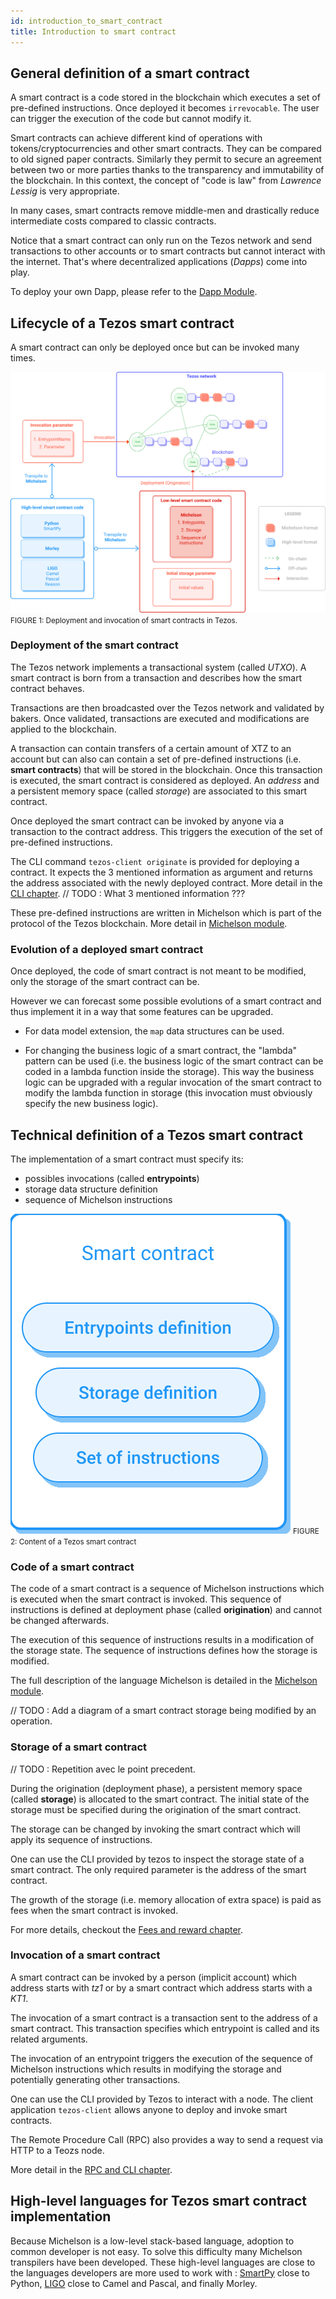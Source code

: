 ```yaml
---
id: introduction_to_smart_contract
title: Introduction to smart contract
---
```


## General definition of a smart contract

A smart contract is a code stored in the blockchain which executes a set of pre-defined instructions. Once deployed it becomes `irrevocable`. The user can trigger the execution of the code but cannot modify it. 

Smart contracts can achieve different kind of operations with tokens/cryptocurrencies and other smart contracts. They can be compared to old signed paper contracts. Similarly they permit to secure an agreement between two or more parties thanks to the transparency and immutability of the blockchain. In this context, the concept of "code is law" from _Lawrence Lessig_ is very appropriate.

In many cases, smart contracts remove middle-men and drastically reduce intermediate costs compared to classic contracts.

Notice that a smart contract can only run on the Tezos network and send transactions to other accounts or to smart contracts but cannot interact with the internet. That's where decentralized applications (_Dapps_) come into play.

To deploy your own Dapp, please refer to the [Dapp Module](/dapp).

## Lifecycle of a Tezos smart contract

A smart contract can only be deployed once but can be invoked many times.

![](../../static/img/tezos-basics/tezos_smart_contract_deploy_invoke.svg)
<small className="figure">FIGURE 1: Deployment and invocation of smart contracts in Tezos.</small>

### Deployment of the smart contract

The Tezos network implements a transactional system (called _UTXO_). A smart contract is born from a transaction and describes how the smart contract behaves.

Transactions are then broadcasted over the Tezos network and validated by bakers. Once validated, transactions are executed and modifications are applied to the blockchain.

A transaction can contain transfers of a certain amount of XTZ to an account but can also can contain a set of pre-defined instructions (i.e. **smart contracts**) that will be stored in the blockchain. Once this transaction is executed, the smart contract is considered as deployed. An _address_ and a persistent memory space (called *storage*) are associated to this smart contract.

Once deployed the smart contract can be invoked by anyone via a transaction to the contract address. This triggers the execution of the set of pre-defined instructions.

The CLI command `tezos-client originate` is provided for deploying a contract. It expects the 3 mentioned information as argument and returns the address associated with the newly deployed contract. More detail in the [CLI chapter](/tezos-basics/introduction_to_cli_and_rpc).
// TODO : What 3 mentioned information ???

These pre-defined instructions are written in Michelson which is part of the protocol of the Tezos blockchain. More detail in [Michelson module](/michelson).

### Evolution of a deployed smart contract

Once deployed, the code of smart contract is not meant to be modified, only the storage of the smart contract can be.

However we can forecast some possible evolutions of a smart contract and thus implement it in a way that some features can be upgraded.

* For data model extension, the `map` data structures can be used.

* For changing the business logic of a smart contract, the "lambda" pattern can be used (i.e. the business logic of the smart contract can be coded in a lambda function inside the storage). This way the business logic can be upgraded with a regular invocation of the smart contract to modify the lambda function in storage (this invocation must obviously specify the new business logic).

## Technical definition of a Tezos smart contract

The implementation of a smart contract must specify its:
* possibles invocations (called **entrypoints**)
* storage data structure definition 
* sequence of Michelson instructions

![](../../static/img/tezos-basics/tezos_smart_contract_content.svg)
<small className="figure">FIGURE 2: Content of a Tezos smart contract</small>

### Code of a smart contract

The code of a smart contract is a sequence of Michelson instructions which is executed when the smart contract is invoked. 
This sequence of instructions is defined at deployment phase (called **origination**) and cannot be changed afterwards. 

The execution of this sequence of instructions results in a modification of the storage state. The sequence of instructions defines how the storage is modified.

The full description of the language Michelson is detailed in the [Michelson module](/michelson).

// TODO : Add a diagram of a smart contract storage being modified by an operation.

### Storage of a smart contract

// TODO : Repetition avec le point precedent.

During the origination (deployment phase), a persistent memory space (called **storage**) is allocated to the smart contract. The initial state of the storage must be specified during the origination of the smart contract.

The storage can be changed by invoking the smart contract which will apply its sequence of instructions.

One can use the CLI provided by tezos to inspect the storage state of a smart contract. The only required parameter is the address of the smart contract.

The growth of the storage (i.e. memory allocation of extra space) is paid as fees when the smart contract is invoked.

For more details, checkout the [Fees and reward chapter](/tezos-basics/economics_and_reward).

### Invocation of a smart contract

A smart contract can be invoked by a person (implicit account) which address starts with _tz1_ or by a smart contract which address starts with a _KT1_.

The invocation of a smart contract is a transaction sent to the address of a smart contract. This transaction specifies which entrypoint is called and its related arguments. 

The invocation of an entrypoint triggers the execution of the sequence of Michelson instructions which results in modifying the storage and potentially generating other transactions.

One can use the CLI provided by Tezos to interact with a node. The client application `tezos-client` allows anyone to deploy and invoke smart contracts.

The Remote Procedure Call (RPC) also provides a way to send a request via HTTP to a Teozs node. 

More detail in the [RPC and CLI chapter](/tezos-basics/introduction_to_cli_and_rpc).

## High-level languages for Tezos smart contract implementation

Because Michelson is a low-level stack-based language, adoption to common developer is not easy. To solve this difficulty many Michelson transpilers have been developed. These high-level languages are close to the languages developers are more used to work with : [SmartPy](/smartpy) close to Python, [LIGO](/ligo) close to Camel and Pascal, and finally Morley.

